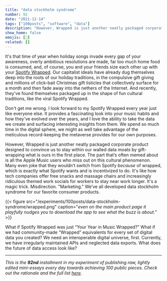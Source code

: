 ```yaml
---
title: "data stockholm syndrome"
number: 92
date: "2021-12-14"
tags: ["100posts", "software", "data"]
description: "However, Wrapped is just another neatly packaged corporate product designed to convince us to stay within our walled data moats by gift-wrapping what is ours in the first place."
show_home: false
emojis: [🎵]
related: []
---
```


It's that time of year when holiday songs invade every gap of your awareness, overly ambitious resolutions are made, far too much home food is consumed, and, of course, you and your friends size each other up with your [Spotify Wrapped](https://www.spotify.com/us/wrapped/). Our capitalist ideals have already dug themselves deep into the roots of our holiday traditions, in the compulsive gift giving and millions of click-bait Christmas gift listicles that collectively surface for a month and then fade away into the nethers of the Internet. And recently, they've found themselves packaged up in the shape of fun cultural traditions, like the viral Spotify Wrapped. 

Don't get me wrong. I look forward to my Spotify Wrapped every year just like everyone else. It provides a fascinating look into your music habits and how they've evolved over the years, and I love the ability to take the data we create and surfacing interesting insights from them. We spend so much time in the digital sphere, we might as well take advantage of the meticulous record-keeping the metaverse provides for our own purposes. 

However, Wrapped is just another neatly packaged corporate product designed to convince us to stay within our walled data moats by gift-wrapping what is ours in the first place. The part that’s often memed about is all the Apple Music users who miss out on this cultural phenomenon. Many even joke that they wouldn’t switch from Spotify *because* of wrapped, which is exactly what Spotify wants and is incentivized to do. It's like how tech companies offer free snacks and massage chairs and increasingly ridiculous themed work socials for workers to stay near work longer. It's a magic trick. Misdirection. "Marketing." We’ve all developed data stockholm syndrome for our favorite consumer products.

{{< figure src="/experiments/100posts/data-stockholm-syndrome/wrapped.png" caption="*even on the main product page it playfully nudges you to download the app to see what the buzz is about.*" >}}

What if Spotify Wrapped was just “Your Year in Music Wrapped?” What if we had community-made “Wrapped” equivalents for every set of digital data you created? We need an interoperable digital universe, first. Currently, we have irregularly maintained APIs and neglected data exports. What does the future of data access look like?

---
*This is the **92nd** installment in my experiment of publishing raw, lightly edited mini-essays every day towards achieving 100 public pieces. Check out the rationale and the full list [here](/experiments/100posts/)*.
